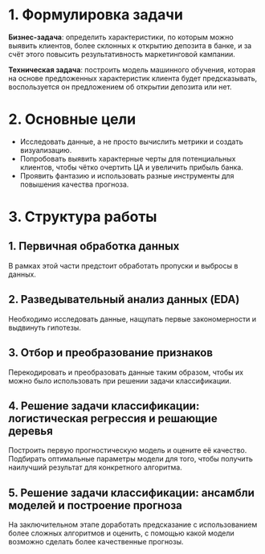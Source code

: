 # 1. Формулировка задачи

**Бизнес-задача**: определить характеристики, по которым можно выявить клиентов, более склонных к открытию депозита в банке, и за счёт этого повысить результативность маркетинговой кампании.

**Техническая задача**: построить модель машинного обучения, которая на основе предложенных характеристик клиента будет предсказывать, воспользуется он предложением об открытии депозита или нет.

# 2. Основные цели

* Исследовать данные, а не просто вычислить метрики и создать визуализацию.
* Попробовать выявить характерные черты для потенциальных клиентов, чтобы чётко очертить ЦА и увеличить прибыль банка.
* Проявить фантазию и использовать разные инструменты для повышения качества прогноза.

# 3. Структура работы

## 1. Первичная обработка данных
В рамках этой части предстоит обработать пропуски и выбросы в данных.
## 2. Разведывательный анализ данных (EDA)
Hеобходимо исследовать данные, нащупать первые закономерности и выдвинуть гипотезы.
## 3. Отбор и преобразование признаков
Перекодировать и преобразовать данные таким образом, чтобы их можно было использовать при решении задачи классификации.
## 4. Решение задачи классификации: логистическая регрессия и решающие деревья
Построить первую прогностическую модель и оцените её качество. Подбирать оптимальные параметры модели для того, чтобы получить наилучший результат для конкретного алгоритма.
## 5. Решение задачи классификации: ансамбли моделей и построение прогноза
На заключительном этапе доработать предсказание с использованием более сложных алгоритмов и оценить, с помощью какой модели возможно сделать более качественные прогнозы.